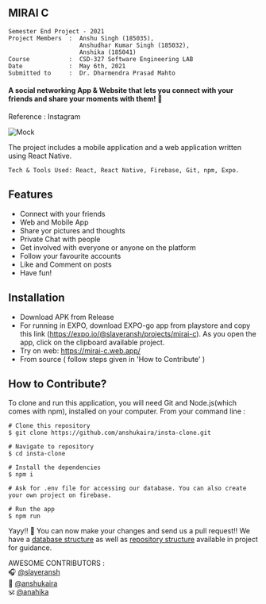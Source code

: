 ## MIRAI C

 ``` 
 Semester End Project - 2021      
 Project Members  :  Anshu Singh (185035),  
                     Anshudhar Kumar Singh (185032),   
                     Anshika (185041)   
 Course           :  CSD-327 Software Engineering LAB      
 Date             :  May 6th, 2021
 Submitted to     :  Dr. Dharmendra Prasad Mahto 
 ```
   
#### A social networking App & Website that lets you connect with your friends and share your moments with them! 💙
Reference : Instagram

![Mock](https://github.com/anshukaira/insta-clone/blob/dev/assets/D2.png)

The project includes a mobile application and a web application written using React Native.

`Tech & Tools Used: React, React Native, Firebase, Git, npm, Expo.`

## Features
 - Connect with your friends
 - Web and Mobile App
 - Share yor pictures and thoughts
 - Private Chat with people
 - Get involved with everyone or anyone on the platform
 - Follow your favourite accounts
 - Like and Comment on posts
 - Have fun!

## Installation
 - Download APK from Release
 - For running in EXPO, download EXPO-go app from playstore and copy this link (https://expo.io/@slayeransh/projects/mirai-c). As you open the app, click on the clipboard available project.
 - Try on web: https://mirai-c.web.app/
 - From source ( follow steps given in 'How to Contribute' )
 
 
## How to Contribute?
To clone and run this application, you will need Git and Node.js(which comes with npm), installed on your computer. 
From your command line :
``` 
# Clone this repository
$ git clone https://github.com/anshukaira/insta-clone.git

# Navigate to repository
$ cd insta-clone

# Install the dependencies
$ npm i

# Ask for .env file for accessing our database. You can also create your own project on firebase.

# Run the app
$ npm run

```
Yayy!! 🎉 You can now make your changes and send us a pull request!!
We have a [database structure](https://github.com/anshukaira/insta-clone/blob/dev/docs/DATABASE_STRUCTURE.json) as well as [repository structure](https://github.com/anshukaira/insta-clone/blob/dev/docs/DIR_STRUCTURE) available in project for guidance.

 
AWESOME CONTRIBUTORS :                
       🎧 [@slayeransh](https://github.com/SlayerAnsh)   
       🐩 [@anshukaira](https://github.com/anshukaira)  
       🕉️ [@anahika](https://github.com/anahika)
